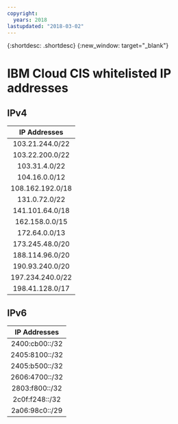 ```yaml
---
copyright:
  years: 2018
lastupdated: "2018-03-02"
---
```


{:shortdesc: .shortdesc}
{:new_window: target="_blank"}

# IBM Cloud CIS whitelisted IP addresses


## IPv4

|IP Addresses    |
|:--------------:|
|103.21.244.0/22 | 
|103.22.200.0/22 | 
|103.31.4.0/22   |
|104.16.0.0/12   | 
|108.162.192.0/18| 
|131.0.72.0/22   |
|141.101.64.0/18 | 
|162.158.0.0/15  | 
|172.64.0.0/13   |
|173.245.48.0/20 | 
|188.114.96.0/20 | 
|190.93.240.0/20 |
|197.234.240.0/22|
|198.41.128.0/17 |


## IPv6

|IP Addresses   |
|:-------------:|
|2400:cb00::/32 | 
|2405:8100::/32 | 
|2405:b500::/32 |
|2606:4700::/32 | 
|2803:f800::/32 | 
|2c0f:f248::/32 |
|2a06:98c0::/29 |
